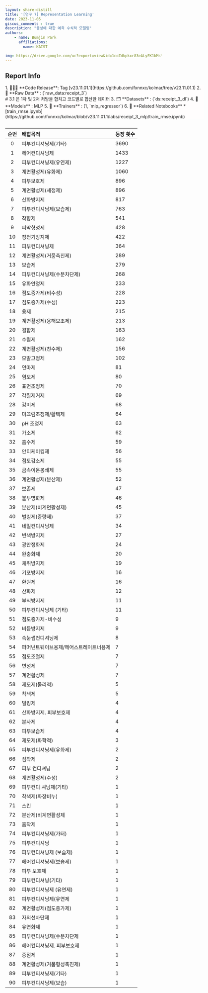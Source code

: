 ```yaml
---
layout: share-distill
title: '[연구 7] Representation Learning'
date: 2023-11-05
giscus_comments : true
description: "물성에 대한 예측 수식적 모델링"
authors: 
    - name: Bumjin Park
      affiliations:
        name: KAIST

img: https://drive.google.com/uc?export=view&id=1coZdkpkxr83eALyFK1bMsYLfKYrUi1U8
---
```


##  Report Info   

<div class="spanbox" markdown="1" style="width:40rem;background-color:#FFFDFD;">
1. 👨🏻‍💻 **Code Release**:  Tag [v23.11.01.1](https://github.com/fxnnxc/kolmar/tree/v23.11.01.1)
2. 📂 **Raw Data** :  (`raw_data:receipt_3`)   <br> # 3.1 은 1차 및 2처 처방을 합치고 코드별로 합산한 데이터
3. 🗂️ **Datasets** :  (`ds:receipt_3_dl`)  
4. 👾 **Models** :  MLP 
5. 🦄 **Trainers** : (1, `mlp_regressor`)
6. 📌 **Related Notebooks** 
  * [train_rmse.ipynb](https://github.com/fxnnxc/kolmar/blob/v23.11.01.1/labs/receipt_3_mlp/train_rmse.ipynb)

</div>



## 


| 순번 | 배합목적 | 등장 횟수 | 
|:-: | :-- | :--|
0  |  피부컨디셔닝제(기타)  |  3690
1  |  헤어컨디셔닝제  |  1433
2  |  피부컨디셔닝제(유연제)  |  1227
3  |  계면활성제(유화제)  |  1060
4  |  피부보호제  |  896
5  |  계면활성제(세정제)  |  896
6  |  산화방지제  |  817
7  |  피부컨디셔닝제(보습제)  |  763
8  |  착향제  |  541
9  |  피막형성제  |  428
10  |  정전기방지제  |  422
11  |  피부컨디셔닝제  |  364
12  |  계면활성제(거품촉진제)  |  289
13  |  보습제  |  279
14  |  피부컨디셔닝제(수분차단제)  |  268
15  |  유화안정제  |  233
16  |  점도증가제(비수성)  |  228
17  |  점도증가제(수성)  |  223
18  |  용제  |  215
19  |  계면활성제(용해보조제)  |  213
20  |  결합제  |  163
21  |  수렴제  |  162
22  |  계면활성제(친수제)  |  156
23  |  모발고정제  |  102
24  |  연마제  |  81
25  |  염모제  |  80
26  |  표면조정제  |  70
27  |  각질제거제  |  69
28  |  감미제  |  68
29  |  미끄럼조정제/활택제  |  64
30  |  pH 조정제  |  63
31  |  가소제  |  62
32  |  흡수제  |  59
33  |  안티케이킹제  |  56
34  |  점도감소제  |  55
35  |  금속이온봉쇄제  |  55
36  |  계면활성제(분산제)  |  52
37  |  보존제  |  47
38  |  불투명화제  |  46
39  |  분산제(비계면활성제)  |  45
40  |  벌킹제(증량제)  |  37
41  |  네일컨디셔닝제  |  34
42  |  변색방지제  |  27
43  |  광안정화제  |  24
44  |  완충화제  |  20
45  |  체취방지제  |  19
46  |  기포방지제  |  16
47  |  환원제  |  16
48  |  산화제  |  12
49  |  부식방지제  |  11
50  |  피부컨디셔닝제 (기타)  |  11
51  |  점도증가제-비수성  |  9
52  |  비듬방지제  |  9
53  |  속눈썹컨디셔닝제  |  8
54  |  퍼머넌트웨이브용제/헤어스트레이트너용제  |  7
55  |  점도조절제  |  7
56  |  변성제  |  7
57  |  계면활성제  |  7
58  |  제모제(물리적)  |  5
59  |  착색제  |  5
60  |  벌킹제  |  4
61  |  산화방지제. 피부보호제  |  4
62  |  분사제  |  4
63  |  피부보습제  |  4
64  |  제모제(화학적)  |  3
65  |  피부컨디셔닝제(유화제)  |  2
66  |  점착제  |  2
67  |  피부 컨디셔닝  |  2
68  |  계면활성제(수성)  |  2
69  |  피부컨디 셔닝제(기타)  |  1
70  |  착색제(화장비누)  |  1
71  |  스킨  |  1
72  |  분산제(비계면활성제  |  1
73  |  흡착제  |  1
74  |  피부컨디셔닝제(가터)  |  1
75  |  피부컨디셔닝  |  1
76  |  피부컨디셔닝제 (보습제)  |  1
77  |  헤어컨디셔닝제(보습제)  |  1
78  |  피부 보호제  |  1
79  |  피부컨디셔닝(기타)  |  1
80  |  피부컨디셔닝제 (유연제)  |  1
81  |  피부컨디셔닝제(유연제  |  1
82  |  계면활성제(점도증가제)  |  1
83  |  자외선차단제  |  1
84  |  유연화제  |  1
85  |  피부컨디셔닝제(수분차단제  |  1
86  |  헤어컨디셔닝제. 피부보호제  |  1
87  |  증점제  |  1
88  |  계면활성제(거품형성촉진제)  |  1
89  |  피부컨티셔닝제(기타)  |  1
90  |  피부컨디셔닝제(보습)  |  1